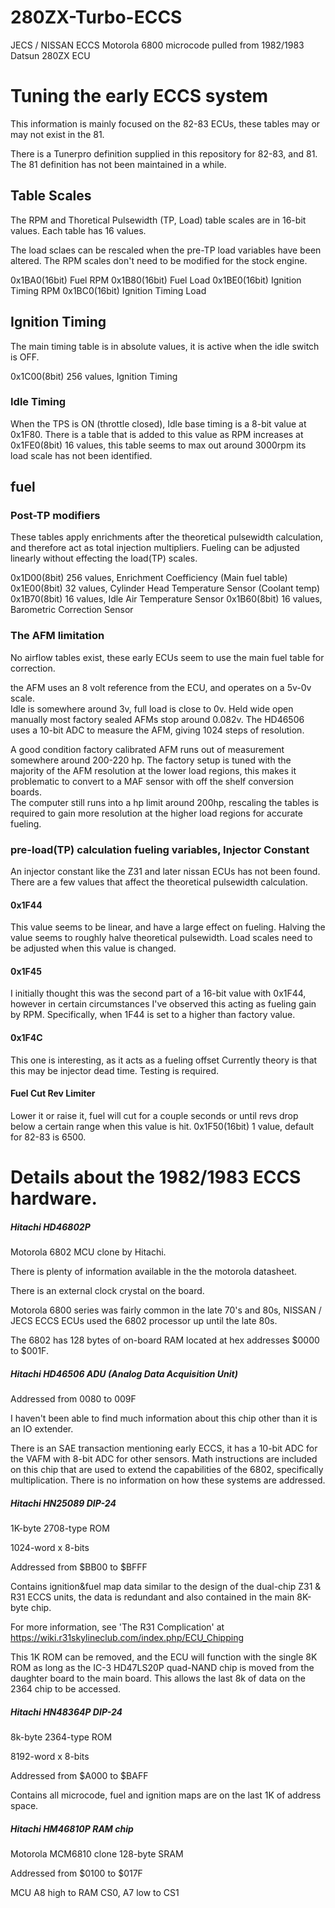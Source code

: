 # 280ZX-Turbo-ECCS
JECS / NISSAN ECCS Motorola 6800 microcode pulled from 1982/1983 Datsun 280ZX ECU

# Tuning the early ECCS system

This information is mainly focused on the 82-83 ECUs, these tables may or may not exist in the 81. 

There is a Tunerpro definition supplied in this repository for 82-83, and 81.  The 81 definition has not been maintained in a while. 

## Table Scales

The RPM and Thoretical Pulsewidth (TP, Load) table scales are in 16-bit values.  Each table has 16 values.

The load sclaes can be rescaled when the pre-TP load variables have been altered. 
The RPM scales don't need to be modified for the stock engine.

0x1BA0(16bit) Fuel RPM
0x1B80(16bit) Fuel Load
0x1BE0(16bit) Ignition Timing RPM
0x1BC0(16bit) Ignition Timing Load

## Ignition Timing

The main timing table is in absolute values, it is active when the idle switch is OFF. 

0x1C00(8bit) 256 values, Ignition Timing

### Idle Timing
When the TPS is ON (throttle closed), Idle base timing is a 8-bit value at 0x1F80.
There is a table that is added to this value as RPM increases at 0x1FE0(8bit) 16 values, this table seems to max out around 3000rpm its load scale has not been identified.  

## fuel

### Post-TP modifiers
These tables apply enrichments after the theoretical pulsewidth calculation, and therefore act as total injection multipliers. 
Fueling can be adjusted linearly without effecting the load(TP) scales.

0x1D00(8bit) 256 values, Enrichment Coefficiency (Main fuel table)
0x1E00(8bit) 32 values, Cylinder Head Temperature Sensor (Coolant temp)
0x1B70(8bit) 16 values, Idle Air Temperature Sensor
0x1B60(8bit) 16 values, Barometric Correction Sensor

### The AFM limitation

No airflow tables exist, these early ECUs seem to use the main fuel table for correction.

the AFM uses an 8 volt reference from the ECU, and operates on a 5v-0v scale.  
Idle is somewhere around 3v, full load is close to 0v.  Held wide open manually most factory sealed AFMs stop around 0.082v. 
The HD46506 uses a 10-bit ADC to measure the AFM, giving 1024 steps of resolution. 

A good condition factory calibrated AFM runs out of measurement somewhere around 200-220 hp.
The factory setup is tuned with the majority of the AFM resolution at the lower load regions, this makes it problematic to convert to a MAF sensor with off the shelf conversion boards.  
The computer still runs into a hp limit around 200hp, rescaling the tables is required to gain more resolution at the higher load regions for accurate fueling.

### pre-load(TP) calculation fueling variables, Injector Constant

An injector constant like the Z31 and later nissan ECUs has not been found. 
There are a few values that affect the theoretical pulsewidth calculation.

#### 0x1F44
This value seems to be linear, and have a large effect on fueling.
Halving the value seems to roughly halve theoretical pulsewidth.
Load scales need to be adjusted when this value is changed. 

#### 0x1F45
I initially thought this was the second part of a 16-bit value with 0x1F44, however in certain circumstances I've observed this acting as fueling gain by RPM.  Specifically, when 1F44 is set to a higher than factory value. 

#### 0x1F4C
This one is interesting, as it acts as a fueling offset
Currently theory is that this may be injector dead time. 
Testing is required.


#### Fuel Cut Rev Limiter
Lower it or raise it, fuel will cut for a couple seconds or until revs drop below a certain range when this value is hit. 
0x1F50(16bit) 1 value, default for 82-83 is 6500.  

# Details about the 1982/1983 ECCS hardware. 

##### Hitachi HD46802P 
Motorola 6802 MCU clone by Hitachi.

There is plenty of information available in the the motorola datasheet.

There is an external clock crystal on the board. 

Motorola 6800 series was fairly common in the late 70's and 80s, NISSAN / JECS ECCS ECUs used the 6802 processor up until the late 80s. 

The 6802 has 128 bytes of on-board RAM located at hex addresses $0000 to $001F. 
 
##### Hitachi HD46506 ADU (Analog Data Acquisition Unit)

Addressed from 0080 to 009F

I haven't been able to find much information about this chip other than it is an IO extender. 

There is an SAE transaction mentioning early ECCS, it has a 10-bit ADC for the VAFM with 8-bit ADC for other sensors.
Math instructions are included on this chip that are used to extend the capabilities of the 6802, specifically multiplication.
There is no information on how these systems are addressed. 

##### Hitachi HN25089 DIP-24

1K-byte 2708-type ROM 

1024-word x 8-bits 

Addressed from $BB00 to $BFFF

Contains ignition&fuel map data similar to the design of the dual-chip Z31 & R31 ECCS units, the data is redundant and also contained in the main 8K-byte chip. 

For more information, see 'The R31 Complication' at  https://wiki.r31skylineclub.com/index.php/ECU_Chipping 

This 1K ROM can be removed, and the ECU will function with the single 8K ROM as long as the IC-3 HD47LS20P quad-NAND chip is moved from the daughter board to the main board.  This allows the last 8k of data on the 2364 chip to be accessed. 

##### Hitachi HN48364P DIP-24

8k-byte 2364-type ROM

8192-word x 8-bits

Addressed from $A000 to $BAFF

Contains all microcode, fuel and ignition maps are on the last 1K of address space. 

##### Hitachi HM46810P RAM chip

Motorola MCM6810 clone 128-byte SRAM

Addressed from $0100 to $017F

MCU A8 high to RAM CS0, A7 low to CS1 

